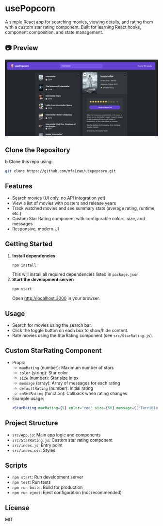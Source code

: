 # usePopcorn

A simple React app for searching movies, viewing details, and rating them with a custom star rating component. Built for learning React hooks, component composition, and state management.

## 📷 Preview
![Web Page Screenshot](./assets/Preview.png)

## Clone the Repository
b
Clone this repo using:
```bash
git clone https://github.com/mfa1zan/usepopcorn.git
```

## Features
- Search movies (UI only, no API integration yet)
- View a list of movies with posters and release years
- Track watched movies and see summary stats (average rating, runtime, etc.)
- Custom Star Rating component with configurable colors, size, and messages
- Responsive, modern UI

## Getting Started

1. **Install dependencies:**
   ```bash
   npm install
   ```
   This will install all required dependencies listed in `package.json`.
2. **Start the development server:**
   ```bash
   npm start
   ```
   Open [http://localhost:3000](http://localhost:3000) in your browser.

## Usage
- Search for movies using the search bar.
- Click the toggle button on each box to show/hide content.
- Rate movies using the StarRating component (see `src/StarRating.js`).

## Custom StarRating Component
- Props:
  - `maxRating` (number): Maximum number of stars
  - `color` (string): Star color
  - `size` (number): Star size in px
  - `message` (array): Array of messages for each rating
  - `defaultRating` (number): Initial rating
  - `onSetRating` (function): Callback when rating changes
- Example usage:
  ```jsx
  <StarRating maxRating={5} color="red" size={50} message={["Terrible", "Bad", "Okay", "Good", "Amazing"]} />
  ```

## Project Structure
- `src/App.js`: Main app logic and components
- `src/StarRating.js`: Custom star rating component
- `src/index.js`: Entry point
- `src/index.css`: Styles

## Scripts
- `npm start`: Run development server
- `npm test`: Run tests
- `npm run build`: Build for production
- `npm run eject`: Eject configuration (not recommended)

## License
MIT

